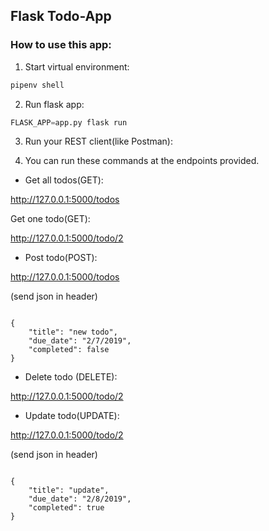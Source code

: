 ## Flask Todo-App

### How to use this app:


1. Start virtual environment:

```python
pipenv shell
```

2. Run flask app:
```python
FLASK_APP=app.py flask run
```

3. Run your REST client(like Postman):

4. You can run these commands at the endpoints provided.

* Get all todos(GET):

http://127.0.0.1:5000/todos


Get one todo(GET):

http://127.0.0.1:5000/todo/2

* Post todo(POST):

http://127.0.0.1:5000/todos

(send json in header)

```

{
	"title": "new todo",
    "due_date": "2/7/2019",
    "completed": false
}

```

* Delete todo (DELETE):

http://127.0.0.1:5000/todo/2

* Update todo(UPDATE):

http://127.0.0.1:5000/todo/2

(send json in header)

```

{
	"title": "update",
    "due_date": "2/8/2019",
    "completed": true
}

```
